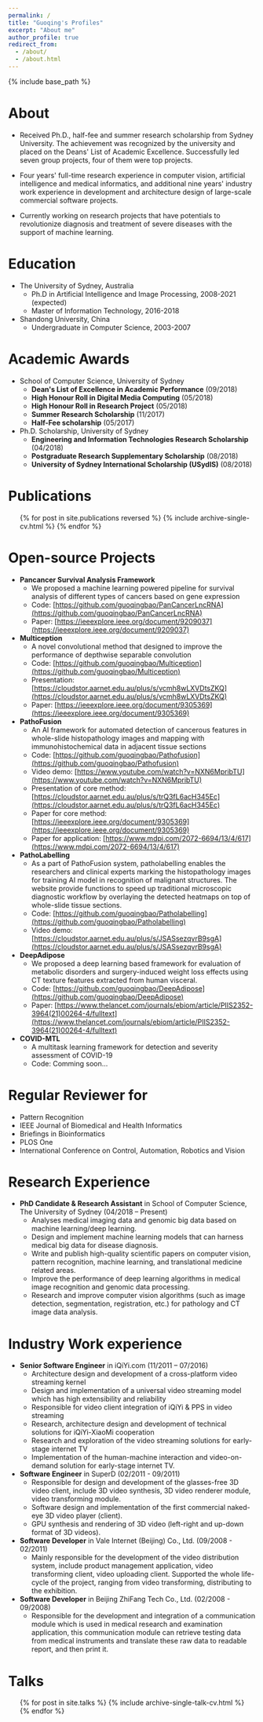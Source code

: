 ```yaml
---
permalink: /
title: "Guoqing's Profiles"
excerpt: "About me"
author_profile: true
redirect_from: 
  - /about/
  - /about.html
---
```



{% include base_path %}

About
======
* Received Ph.D., half-fee and summer research scholarship from Sydney University. The achievement was recognized by the university and placed on the Deans' List of Academic Excellence. Successfully led seven group projects, four of them were top projects.

* Four years' full-time research experience in computer vision, artificial intelligence and medical informatics, and additional nine years' industry work experience in development and architecture design of large-scale commercial software projects.

* Currently working on research projects that have potentials to revolutionize diagnosis and treatment of severe diseases with the support of machine learning.

Education
======
* The University of Sydney, Australia
  * Ph.D in Artificial Intelligence and Image Processing, 2008-2021 (expected)
  * Master of Information Technology, 2016-2018
* Shandong University, China
  * Undergraduate in Computer Science, 2003-2007

Academic Awards
======
* School of Computer Science, University of Sydney
  * **Dean's List of Excellence in Academic Performance** (09/2018)
  * **High Honour Roll in Digital Media Computing** (05/2018)
  * **High Honour Roll in Research Project** (05/2018)
  * **Summer Research Scholarship** (11/2017)
  * **Half-Fee scholarship** (05/2017)
* Ph.D. Scholarship, University of Sydney
  * **Engineering and Information Technologies Research Scholarship** (04/2018)
  * **Postgraduate Research Supplementary Scholarship** (08/2018) 
  * **University of Sydney International Scholarship (USydIS)** (08/2018)

Publications
======
  <ul>{% for post in site.publications reversed %}
    {% include archive-single-cv.html %}
  {% endfor %}</ul>

Open-source Projects
======
* **Pancancer Survival Analysis Framework**
  * We proposed a machine learning powered pipeline for survival analysis of different types of cancers based on gene expression
  * Code: [https://github.com/guoqingbao/PanCancerLncRNA](https://github.com/guoqingbao/PanCancerLncRNA)
  * Paper: [https://ieeexplore.ieee.org/document/9209037](https://ieeexplore.ieee.org/document/9209037)
* **Multiception**
  * A novel convolutional method that designed to improve the performance of depthwise separable convolution
  * Code: [https://github.com/guoqingbao/Multiception](https://github.com/guoqingbao/Multiception)
  * Presentation: [https://cloudstor.aarnet.edu.au/plus/s/vcmh8wLXVDtsZKQ](https://cloudstor.aarnet.edu.au/plus/s/vcmh8wLXVDtsZKQ)
  * Paper: [https://ieeexplore.ieee.org/document/9305369](https://ieeexplore.ieee.org/document/9305369)
* **PathoFusion**
  * An AI framework for automated detection of cancerous features in whole-slide histopathology images and mapping with immunohistochemical data in adjacent tissue sections
  * Code: [https://github.com/guoqingbao/Pathofusion](https://github.com/guoqingbao/Pathofusion)
  * Video demo: [https://www.youtube.com/watch?v=NXN6MpribTU](https://www.youtube.com/watch?v=NXN6MpribTU)
  * Presentation of core method: [https://cloudstor.aarnet.edu.au/plus/s/trQ3fL6acH345Ec](https://cloudstor.aarnet.edu.au/plus/s/trQ3fL6acH345Ec)
  * Paper for core method: [https://ieeexplore.ieee.org/document/9305369](https://ieeexplore.ieee.org/document/9305369)
  * Paper for application: [https://www.mdpi.com/2072-6694/13/4/617](https://www.mdpi.com/2072-6694/13/4/617)
* **PathoLabelling**
  * As a part of PathoFusion system, patholabelling enables the researchers and clinical experts marking the histopathology images for training AI model in recognition of malignant structures. The website provide functions to speed up traditional microscopic diagnostic workflow by overlaying the detected heatmaps on top of whole-slide tissue sections.
  * Code: [https://github.com/guoqingbao/Patholabelling](https://github.com/guoqingbao/Patholabelling)
  * Video demo: [https://cloudstor.aarnet.edu.au/plus/s/JSASsezqvrB9sgA](https://cloudstor.aarnet.edu.au/plus/s/JSASsezqvrB9sgA)
* **DeepAdipose**
  * We proposed a deep learning based framework for evaluation of metabolic disorders and surgery-induced weight loss effects using CT texture features extracted from human visceral.
  * Code: [https://github.com/guoqingbao/DeepAdipose](https://github.com/guoqingbao/DeepAdipose)
  * Paper: [https://www.thelancet.com/journals/ebiom/article/PIIS2352-3964(21)00264-4/fulltext](https://www.thelancet.com/journals/ebiom/article/PIIS2352-3964(21)00264-4/fulltext) 
* **COVID-MTL**
  * A multitask learning framework for detection and severity assessment of COVID-19
  * Code: Comming soon...

Regular Reviewer for
======
  * Pattern Recognition
  * IEEE Journal of Biomedical and Health Informatics
  * Briefings in Bioinformatics
  * PLOS One
  * International Conference on Control, Automation, Robotics and Vision

Research Experience
======
* **PhD Candidate & Research Assistant** in School of Computer Science, The University of Sydney (04/2018 – Present)
  * Analyses medical imaging data and genomic big data based on machine learning/deep learning. 
  * Design and implement machine learning models that can harness medical big data for disease diagnosis. 
  * Write and publish high-quality scientific papers on computer vision, pattern recognition, machine learning, and translational medicine related areas. 
  * Improve the performance of deep learning algorithms in medical image recognition and genomic data processing.
  * Research and improve computer vision algorithms (such as image detection, segmentation, registration, etc.) for pathology and CT image data analysis.

Industry Work experience
======
* **Senior Software Engineer** in iQiYi.com (11/2011 – 07/2016)
  * Architecture design and development of a cross-platform video streaming kernel
  * Design and implementation of a universal video streaming model which has high extensibility and reliability
  * Responsible for video client integration of iQiYi & PPS in video streaming
  * Research, architecture design and development of technical solutions for iQiYi-XiaoMi cooperation
  * Research and exploration of the video streaming solutions for early-stage internet TV
  * Implementation of the human-machine interaction and video-on-demand solution for early-stage internet TV.
* **Software Engineer** in SuperD (02/2011 - 09/2011)
  * Responsible for design and development of the glasses-free 3D video client, include 3D video synthesis, 3D video renderer module, video transforming module.
  * Software design and implementation of the first commercial naked-eye 3D video player (client).
  * GPU synthesis and rendering of 3D video (left-right and up-down format of 3D videos).
* **Software Developer** in Vale Internet (Beijing) Co., Ltd. (09/2008 - 02/2011)
  * Mainly responsible for the development of the video distribution system, include product management application, video transforming client, video uploading client. Supported the whole life-cycle of the project, ranging from video transforming, distributing to the exhibition.
* **Software Developer** in Beijing ZhiFang Tech Co., Ltd. (02/2008 - 09/2008)
  * Responsible for the development and integration of a communication module which is used in medical research and examination application, this communication module can retrieve testing data from medical instruments and translate these raw data to readable report, and then print it.
  
Talks
======
  <ul>{% for post in site.talks %}
    {% include archive-single-talk-cv.html %}
  {% endfor %}</ul>
